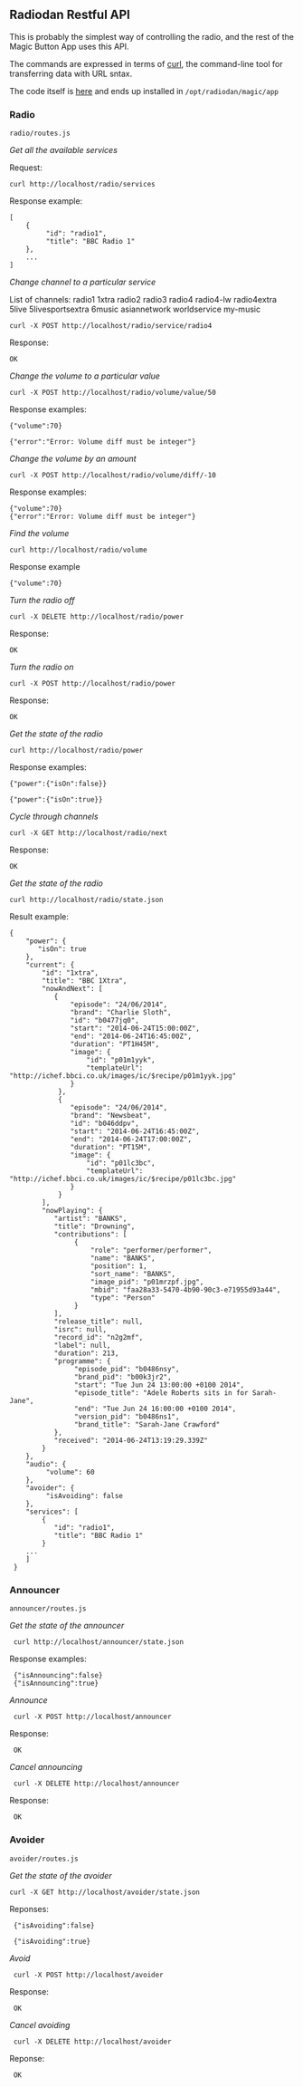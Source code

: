 ## Radiodan Restful API

This is probably the simplest way of controlling the radio, and the rest of the Magic 
Button App uses this API.

The commands are expressed in terms of [curl](http://curl.haxx.se), the command-line 
tool for transferring data with URL sntax.

The code itself is [here](https://github.com/radiodan/magic-button/blob/master/app/) and ends up installed in <code>/opt/radiodan/magic/app</code> 

### Radio

<code>radio/routes.js</code>

*Get all the available services*

Request:

    curl http://localhost/radio/services 

Response example:

    [
        {
             "id": "radio1",
             "title": "BBC Radio 1"
        },
        ...
    ]

*Change channel to a particular service*

List of channels: radio1 1xtra radio2 radio3 radio4 radio4-lw radio4extra 5live 
5livesportsextra 6music asiannetwork worldservice my-music

    curl -X POST http://localhost/radio/service/radio4 

Response:

    OK

*Change the volume to a particular value*

    curl -X POST http://localhost/radio/volume/value/50 

Response examples:

    {"volume":70}

    {"error":"Error: Volume diff must be integer"}

*Change the volume by an amount*

    curl -X POST http://localhost/radio/volume/diff/-10 

Response examples:

    {"volume":70} 
    {"error":"Error: Volume diff must be integer"}

*Find the volume*

    curl http://localhost/radio/volume 

Response example

    {"volume":70}

*Turn the radio off*

    curl -X DELETE http://localhost/radio/power

Response:

    OK

*Turn the radio on*

    curl -X POST http://localhost/radio/power

Response:

    OK

*Get the state of the radio*

    curl http://localhost/radio/power

Response examples:

    {"power":{"isOn":false}}

    {"power":{"isOn":true}}

*Cycle through channels*

    curl -X GET http://localhost/radio/next

Response:

    OK

*Get the state of the radio*

    curl http://localhost/radio/state.json

Result example:

    {
        "power": {
           "isOn": true
        },
        "current": {
            "id": "1xtra",
            "title": "BBC 1Xtra",
            "nowAndNext": [
               {
                   "episode": "24/06/2014",
                   "brand": "Charlie Sloth",
                   "id": "b0477jq0",
                   "start": "2014-06-24T15:00:00Z",
                   "end": "2014-06-24T16:45:00Z",
                   "duration": "PT1H45M",
                   "image": {
                       "id": "p01m1yyk",
                       "templateUrl": "http://ichef.bbci.co.uk/images/ic/$recipe/p01m1yyk.jpg"
                   }
                },
                {
                   "episode": "24/06/2014",
                   "brand": "Newsbeat",
                   "id": "b046ddpv",
                   "start": "2014-06-24T16:45:00Z",
                   "end": "2014-06-24T17:00:00Z",
                   "duration": "PT15M",
                   "image": {
                       "id": "p01lc3bc",
                       "templateUrl": "http://ichef.bbci.co.uk/images/ic/$recipe/p01lc3bc.jpg"
                   }
                }
            ],
            "nowPlaying": {
               "artist": "BANKS",
               "title": "Drowning",
               "contributions": [
                    {
                        "role": "performer/performer",
                        "name": "BANKS",
                        "position": 1,
                        "sort_name": "BANKS",
                        "image_pid": "p01mrzpf.jpg",
                        "mbid": "faa28a33-5470-4b90-90c3-e71955d93a44",
                        "type": "Person"
                    }
               ],
               "release_title": null,
               "isrc": null,
               "record_id": "n2g2mf",
               "label": null,
               "duration": 213,
               "programme": {
                    "episode_pid": "b0486nsy",
                    "brand_pid": "b00k3jr2",
                    "start": "Tue Jun 24 13:00:00 +0100 2014",
                    "episode_title": "Adele Roberts sits in for Sarah-Jane",
                    "end": "Tue Jun 24 16:00:00 +0100 2014",
                    "version_pid": "b0486ns1",
                    "brand_title": "Sarah-Jane Crawford"
               },
               "received": "2014-06-24T13:19:29.339Z"
            }
        },
        "audio": {
             "volume": 60
        },
        "avoider": {
             "isAvoiding": false
        },
        "services": [
            {
               "id": "radio1",
               "title": "BBC Radio 1"
            }
        ...
        ]
     }

### Announcer

<code>announcer/routes.js</code>

*Get the state of the announcer*

     curl http://localhost/announcer/state.json

Response examples:

     {"isAnnouncing":false}
     {"isAnnouncing":true}

*Announce*

     curl -X POST http://localhost/announcer

Response:

     OK

*Cancel announcing*

     curl -X DELETE http://localhost/announcer

Response:

     OK


### Avoider

<code>avoider/routes.js</code>

*Get the state of the avoider*

    curl -X GET http://localhost/avoider/state.json

Reponses:

     {"isAvoiding":false}

     {"isAvoiding":true}

*Avoid*

     curl -X POST http://localhost/avoider

Response:

     OK

*Cancel avoiding*

     curl -X DELETE http://localhost/avoider

Reponse:

     OK

